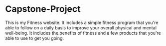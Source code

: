 # Capstone-Project
This is my Fitness website. It includes a simple fitness program that you're able to follow on a daily basis to improve your overall physical and mental well-being. It includes the benefits of fitness and a few products that you're able to use to get you going.
